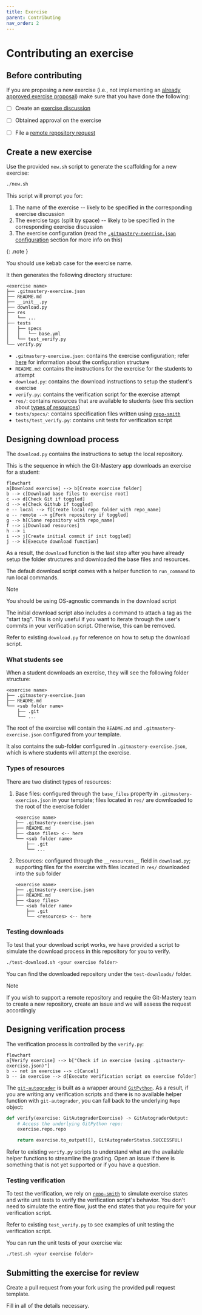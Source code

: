 ```yaml
---
title: Exercise
parent: Contributing
nav_order: 2
---
```


# Contributing an exercise

## Before contributing

If you are proposing a new exercise (i.e., not implementing an [already approved exercise proposal](https://github.com/git-mastery/exercises/issues?q=is%3Aissue%20state%3Aopen%20label%3A%22exercise%20discussion%22%20label%3A%22help%20wanted%22)) make sure that you have done the following:
- [ ] Create an [exercise discussion](https://github.com/git-mastery/exercises/issues/new?template=exercise_discussion.yaml)
- [ ] Obtained approval on the exercise
- [ ] File a [remote repository request](https://github.com/git-mastery/exercises/issues/new?template=request_exercise_repository.yaml)


## Create a new exercise

Use the provided `new.sh` script to generate the scaffolding for a new exercise:

```bash
./new.sh
```

This script will prompt you for:

1. The name of the exercise -- likely to be specified in the corresponding exercise discussion
2. The exercise tags (split by space) -- likely to be specified in the corresponding exercise discussion
3. The exercise configuration (read the [`.gitmastery-exercise.json` configuration](#gitmastery-exercisejson-configuration) section for more info on this)

{: .note }

You should use kebab case for the exercise name.

It then generates the following directory structure:

```text
<exercise name>
├── .gitmastery-exercise.json
├── README.md
├── __init__.py
├── download.py
├── res
│   └── ...
├── tests
│   ├── specs
│   │   └── base.yml
│   └── test_verify.py
└── verify.py
```

- `.gitmastery-exercise.json`: contains the exercise configuration; refer [here](/developers/docs/architecture/gitmastery-exercise-configuration/) for information about the configuration structure
- `README.md`: contains the instructions for the exercise for the students to attempt
- `download.py`: contains the download instructions to setup the student's exercise
- `verify.py`: contains the verification script for the exercise attempt
- `res/`: contains resources that are available to students (see this section about [types of resources](#types-of-resources))
- `tests/specs/`: contains specification files written using [`repo-smith`](https://github.com/git-mastery/git-autograder)
- `tests/test_verify.py`: contains unit tests for verification script

## Designing download process

The `download.py` contains the instructions to setup the local repository.

This is the sequence in which the Git-Mastery app downloads an exercise for a student:

```mermaid
flowchart
a[Download exercise] --> b[Create exercise folder]
b --> c[Download base files to exercise root]
c --> d[Check Git if toggled]
d --> e[Check Github if toggled]
e -- local --> f[Create local repo folder with repo_name]
e -- remote --> g[Fork repository if toggled]
g --> h[Clone repository with repo_name]
f --> i[Download resources]
h --> i
i --> j[Create initial commit if init toggled]
j --> k[Execute download function]
```

As a result, the `download` function is the last step after you have already setup the folder structures and downloaded the base files and resources.

The default download script comes with a helper function to `run_command` to run local commands.

> [!NOTE]
> You should be using OS-agnostic commands in the download script

The initial download script also includes a command to attach a tag as the "start tag". This is only useful if you want to iterate through the user's commits in your verification script. Otherwise, this can be removed.

Refer to existing `download.py` for reference on how to setup the download script.

### What students see

When a student downloads an exercise, they will see the following folder structure:

```text
<exercise name>
├── .gitmastery-exercise.json
├── README.md
└── <sub folder name>
    ├── .git
    └── ...
```

The root of the exercise will contain the `README.md` and `.gitmastery-exercise.json` configured from your template.

It also contains the sub-folder configured in `.gitmastery-exercise.json`, which is where students will attempt the exercise.

### Types of resources

There are two distinct types of resources:

1. Base files: configured through the `base_files` property in `.gitmastery-exercise.json` in your template; files located in `res/` are downloaded to the root of the exercise folder

    ```text
    <exercise name>
    ├── .gitmastery-exercise.json
    ├── README.md
    ├── <base files> <-- here
    └── <sub folder name>
        ├── .git
        └── ...
    ```

2. Resources: configured through the `__resources__` field in `download.py`; supporting files for the exercise with files located in `res/` downloaded into the sub folder

    ```text
    <exercise name>
    ├── .gitmastery-exercise.json
    ├── README.md
    ├── <base files>
    └── <sub folder name>
        ├── .git
        └── <resources> <-- here
    ```

### Testing downloads

To test that your download script works, we have provided a script to simulate the download process in this repository for you to verify.

```bash
./test-download.sh <your exercise folder>
```

You can find the downloaded repository under the `test-downloads/` folder.

> [!NOTE]
> If you wish to support a remote repository and require the Git-Mastery team to create a new repository, create an issue and we will assess the request accordingly


## Designing verification process 

The verification process is controlled by the `verify.py`:

```mermaid
flowchart
a[Verify exercise] --> b["Check if in exercise (using .gitmastery-exercise.json)"]
b -- not in exercise --> c[Cancel]
b -- in exercise --> d[Execute verification script on exercise folder]
```

The [`git-autograder`](https://github.com/git-mastery/git-autograder) is built as a wrapper around [`GitPython`](https://github.com/gitpython-developers/GitPython). As a result, if you are writing any verification scripts and there is no available helper function with `git-autograder`, you can fall back to the underlying `Repo` object:

```python
def verify(exercise: GitAutograderExercise) -> GitAutograderOutput:
    # Access the underlying GitPython repo:
    exercise.repo.repo

    return exercise.to_output([], GitAutograderStatus.SUCCESSFUL)
```

Refer to existing `verify.py` scripts to understand what are the available helper functions to streamline the grading. Open an issue if there is something that is not yet supported or if you have a question.

### Testing verification

To test the verification, we rely on [`repo-smith`](https://github.com/git-mastery/repo-smith) to simulate exercise states and write unit tests to verify the verification script's behavior. You don't need to simulate the entire flow, just the end states that you require for your verification script.

Refer to existing `test_verify.py` to see examples of unit testing the verification script.

You can run the unit tests of your exercise via:

```bash
./test.sh <your exercise folder>
```

## Submitting the exercise for review

Create a pull request from your fork using the provided pull request template.

Fill in all of the details necessary.
